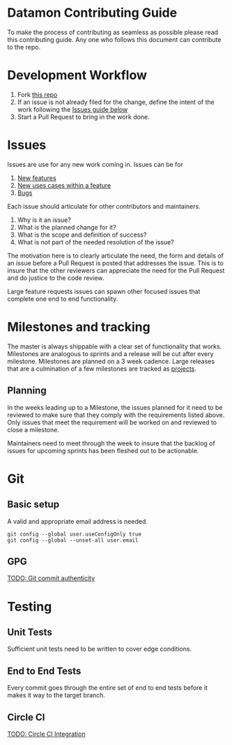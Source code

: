 # Datamon Contributing Guide

To make the process of contributing as seamless as possible please read this
 contributing guide. Any one who follows this document can contribute to the
repo.

# Development Workflow

1. Fork [this repo](https://github.com/oneconcern/datamon/fork)
2. If an issue is not already filed for the change, define the intent of the
 work following the [Issues guide below](#Issues)
3. Start a Pull Request to bring in the work done.

# Issues

Issues are use for any new work coming in. Issues can be for

1. [New features](https://github.com/oneconcern/datamon/labels/feature-request)
2. [New uses cases within a
   feature](https://github.com/oneconcern/datamon/labels/new-use-case)
3. [Bugs](https://github.com/oneconcern/datamon/labels/bug)

Each issue should articulate for other contributors and maintainers.

1. Why is it an issue?
2. What is the planned change for it?
3. What is the scope and definition of success?
4. What is not part of the needed resolution of the issue?

The motivation here is to clearly articulate the need, the form and details of
an issue before a Pull Request is posted that addresses the issue. This is to insure
that the other reviewers can appreciate the need for the Pull Request and do
justice to the code review.

Large feature requests issues can spawn other focused issues that
 complete one end to end functionality.

# Milestones and tracking

The master is always shippable with a clear set of functionality that works.
Milestones are analogous to sprints and a release will be cut after every
milestone. Milestones are planned on a 3 week cadence.
Large releases that are a culmination of a few milestones are tracked as
[projects](https://github.com/oneconcern/datamon/projects).

## Planning

In the weeks leading up to a Milestone, the issues planned for it need to be
reviewed to make sure that they comply with the requirements listed above. Only
issues that meet the requirement will be worked on and reviewed to close a
milestone.

Maintainers need to meet through the week to insure that the backlog of issues
for upcoming sprints has been fleshed out to be actionable.

# Git

## Basic setup

A valid and appropriate email address is needed.

```
git config --global user.useConfigOnly true
git config --global --unset-all user.email
```

## GPG
[TODO: Git commit authenticity](https://github.com/oneconcern/datamon/issues/6)

# Testing

## Unit Tests
Sufficient unit tests need to be written to cover edge conditions.
## End to End Tests
Every commit goes through the entire set of end to end tests before it makes it
way to the target branch.
## Circle CI
[TODO: Circle CI Integration](https://github.com/oneconcern/datamon/issues/7)
